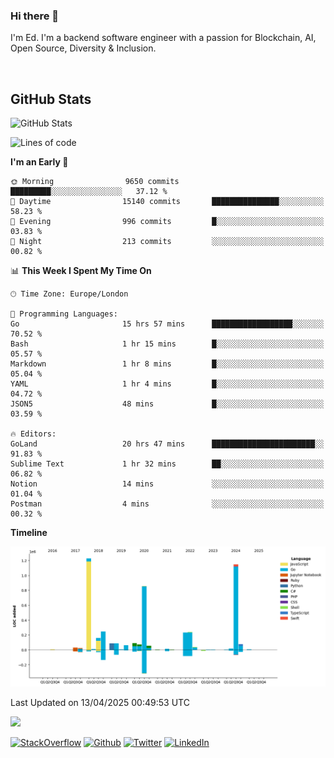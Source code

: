 ### Hi there 👋
 I'm Ed. I'm a backend software engineer with a passion for Blockchain, AI, Open Source, Diversity & Inclusion.

<br />

<h2>GitHub Stats</h2>
<p><img src="https://github-readme-stats.vercel.app/api?username=echarrod&amp;show_icons=true" alt="GitHub Stats"></p>

<!--START_SECTION:waka-->
![Lines of code](https://img.shields.io/badge/From%20Hello%20World%20I%27ve%20Written-4.8%20million%20lines%20of%20code-blue)

**I'm an Early 🐤** 

```text
🌞 Morning                9650 commits        █████████░░░░░░░░░░░░░░░░   37.12 % 
🌆 Daytime                15140 commits       ███████████████░░░░░░░░░░   58.23 % 
🌃 Evening                996 commits         █░░░░░░░░░░░░░░░░░░░░░░░░   03.83 % 
🌙 Night                  213 commits         ░░░░░░░░░░░░░░░░░░░░░░░░░   00.82 % 
```


📊 **This Week I Spent My Time On** 

```text
🕑︎ Time Zone: Europe/London

💬 Programming Languages: 
Go                       15 hrs 57 mins      ██████████████████░░░░░░░   70.52 % 
Bash                     1 hr 15 mins        █░░░░░░░░░░░░░░░░░░░░░░░░   05.57 % 
Markdown                 1 hr 8 mins         █░░░░░░░░░░░░░░░░░░░░░░░░   05.04 % 
YAML                     1 hr 4 mins         █░░░░░░░░░░░░░░░░░░░░░░░░   04.72 % 
JSON5                    48 mins             █░░░░░░░░░░░░░░░░░░░░░░░░   03.59 % 

🔥 Editors: 
GoLand                   20 hrs 47 mins      ███████████████████████░░   91.83 % 
Sublime Text             1 hr 32 mins        ██░░░░░░░░░░░░░░░░░░░░░░░   06.82 % 
Notion                   14 mins             ░░░░░░░░░░░░░░░░░░░░░░░░░   01.04 % 
Postman                  4 mins              ░░░░░░░░░░░░░░░░░░░░░░░░░   00.32 % 
```

**Timeline**

![Lines of Code chart](https://raw.githubusercontent.com/echarrod/echarrod/main/assets/bar_graph.png)


 Last Updated on 13/04/2025 00:49:53 UTC
<!--END_SECTION:waka-->

![](https://komarev.com/ghpvc/?username=echarrod)

<p>
<a href="https://stackoverflow.com/users/1014632/ech" target="_blank"><img alt="StackOverflow" src="https://img.shields.io/badge/-Stackoverflow-FE7A16?style=for-the-badge&logo=stack-overflow&logoColor=white" /></a> 
<a href="https://github.com/echarrod" target="_blank"><img alt="Github" src="https://img.shields.io/badge/GitHub-%2312100E.svg?&style=for-the-badge&logo=Github&logoColor=white" /></a> 
<a href="https://twitter.com/e_harrod" target="_blank"><img alt="Twitter" src="https://img.shields.io/badge/twitter-%231DA1F2.svg?&style=for-the-badge&logo=twitter&logoColor=white" /></a> 
<a href="https://www.linkedin.com/in/ed-harrod" target="_blank"><img alt="LinkedIn" src="https://img.shields.io/badge/linkedin-%230077B5.svg?&style=for-the-badge&logo=linkedin&logoColor=white" /></a>
